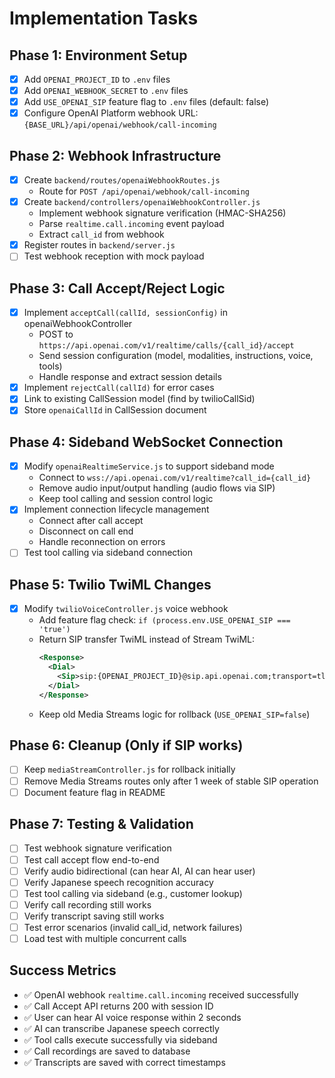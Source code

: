 # Implementation Tasks

## Phase 1: Environment Setup
- [x] Add `OPENAI_PROJECT_ID` to `.env` files
- [x] Add `OPENAI_WEBHOOK_SECRET` to `.env` files
- [x] Add `USE_OPENAI_SIP` feature flag to `.env` files (default: false)
- [x] Configure OpenAI Platform webhook URL: `{BASE_URL}/api/openai/webhook/call-incoming`

## Phase 2: Webhook Infrastructure
- [x] Create `backend/routes/openaiWebhookRoutes.js`
  - Route for `POST /api/openai/webhook/call-incoming`
- [x] Create `backend/controllers/openaiWebhookController.js`
  - Implement webhook signature verification (HMAC-SHA256)
  - Parse `realtime.call.incoming` event payload
  - Extract `call_id` from webhook
- [x] Register routes in `backend/server.js`
- [ ] Test webhook reception with mock payload

## Phase 3: Call Accept/Reject Logic
- [x] Implement `acceptCall(callId, sessionConfig)` in openaiWebhookController
  - POST to `https://api.openai.com/v1/realtime/calls/{call_id}/accept`
  - Send session configuration (model, modalities, instructions, voice, tools)
  - Handle response and extract session details
- [x] Implement `rejectCall(callId)` for error cases
- [x] Link to existing CallSession model (find by twilioCallSid)
- [x] Store `openaiCallId` in CallSession document

## Phase 4: Sideband WebSocket Connection
- [x] Modify `openaiRealtimeService.js` to support sideband mode
  - Connect to `wss://api.openai.com/v1/realtime?call_id={call_id}`
  - Remove audio input/output handling (audio flows via SIP)
  - Keep tool calling and session control logic
- [x] Implement connection lifecycle management
  - Connect after call accept
  - Disconnect on call end
  - Handle reconnection on errors
- [ ] Test tool calling via sideband connection

## Phase 5: Twilio TwiML Changes
- [x] Modify `twilioVoiceController.js` voice webhook
  - Add feature flag check: `if (process.env.USE_OPENAI_SIP === 'true')`
  - Return SIP transfer TwiML instead of Stream TwiML:
    ```xml
    <Response>
      <Dial>
        <Sip>sip:{OPENAI_PROJECT_ID}@sip.api.openai.com;transport=tls</Sip>
      </Dial>
    </Response>
    ```
  - Keep old Media Streams logic for rollback (`USE_OPENAI_SIP=false`)

## Phase 6: Cleanup (Only if SIP works)
- [ ] Keep `mediaStreamController.js` for rollback initially
- [ ] Remove Media Streams routes only after 1 week of stable SIP operation
- [ ] Document feature flag in README

## Phase 7: Testing & Validation
- [ ] Test webhook signature verification
- [ ] Test call accept flow end-to-end
- [ ] Verify audio bidirectional (can hear AI, AI can hear user)
- [ ] Verify Japanese speech recognition accuracy
- [ ] Test tool calling via sideband (e.g., customer lookup)
- [ ] Verify call recording still works
- [ ] Verify transcript saving still works
- [ ] Test error scenarios (invalid call_id, network failures)
- [ ] Load test with multiple concurrent calls

## Success Metrics
- ✅ OpenAI webhook `realtime.call.incoming` received successfully
- ✅ Call Accept API returns 200 with session ID
- ✅ User can hear AI voice response within 2 seconds
- ✅ AI can transcribe Japanese speech correctly
- ✅ Tool calls execute successfully via sideband
- ✅ Call recordings are saved to database
- ✅ Transcripts are saved with correct timestamps
